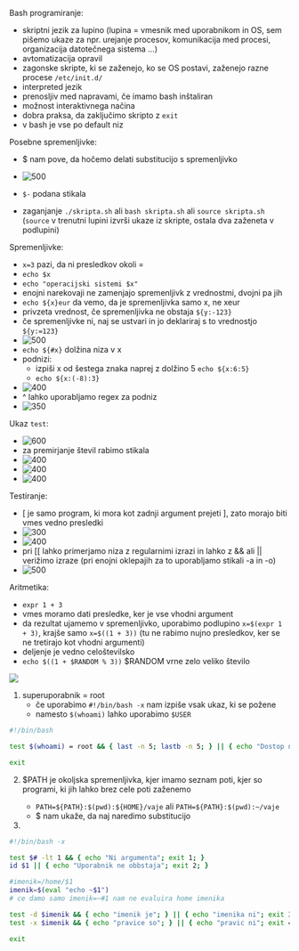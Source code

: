 Bash programiranje:
- skriptni jezik za lupino (lupina = vmesnik med uporabnikom in OS, sem pišemo ukaze za npr. urejanje procesov, komunikacija med procesi, organizacija datotečnega sistema ...)
- avtomatizacija opravil
- zagonske skripte, ki se zaženejo, ko se OS postavi, zaženejo razne procese `/etc/init.d/`
- interpreted jezik
- prenosljiv med napravami, če imamo bash inštaliran
- možnost interaktivnega načina
- dobra praksa, da zaključimo skripto z `exit`
- v bash je vse po default niz

Posebne spremenljivke:
- $ nam pove, da hočemo delati substitucijo s spremenljivko
- ![500](Pasted%20image%2020240321092425.png)
- `$-` podana stikala

- zaganjanje `./skripta.sh` ali `bash skripta.sh` ali `source skripta.sh` (`source` v trenutni lupini izvrši ukaze iz skripte, ostala dva zaženeta v podlupini)

Spremenljivke:
- `x=3` pazi, da ni presledkov okoli =
- `echo $x`
- `echo "operacijski sistemi $x"`
- enojni narekovaji ne zamenjajo spremenljivk z vrednostmi, dvojni pa jih
- `echo ${x}eur` da vemo, da je spremenljivka samo x, ne xeur
- privzeta vrednost, če spremenljivka ne obstaja `${y:-123}`
- če spremenljivke ni, naj se ustvari in jo deklariraj s to vrednostjo `${y:=123}`
- ![500](Pasted%20image%2020240321093857.png)
- `echo ${#x}` dolžina niza v x
- podnizi:
	- izpiši x od šestega znaka naprej z dolžino 5 `echo ${x:6:5}`
	- `echo ${x:(-8):3}`
- ![400](Pasted%20image%2020240321094034.png)
- ^ lahko uporabljamo regex za podniz
- ![350](Pasted%20image%2020240321094509.png)

Ukaz `test`:
- ![600](Pasted%20image%2020240321094601.png)
- za premirjanje števil rabimo stikala
- ![400](Pasted%20image%2020240321095038.png)
- ![400](Pasted%20image%2020240321095132.png)
- ![400](Pasted%20image%2020240321095205.png)

Testiranje:
- \[ je samo program, ki mora kot zadnji argument prejeti \], zato morajo biti vmes vedno presledki
- ![300](Pasted%20image%2020240321095602.png)
- ![400](Pasted%20image%2020240321095637.png)
- pri \[\[ lahko primerjamo niza z regularnimi izrazi in lahko z && ali || verižimo izraze (pri enojni oklepajih za to uporabljamo stikali -a in -o)
- ![500](Pasted%20image%2020240321095818.png)

Aritmetika:
- `expr 1 + 3`
- vmes moramo dati presledke, ker je vse vhodni argument
- da rezultat ujamemo v spremenljivko, uporabimo podlupino `x=$(expr 1 + 3)`, krajše samo `x=$((1 + 3))` (tu ne rabimo nujno presledkov, ker se ne tretirajo kot vhodni argumenti)
- deljenje je vedno celoštevilsko
- `echo $((1 + $RANDOM % 3))` $RANDOM vrne zelo veliko število

![](Pasted%20image%2020240321101802.png)

1. superuporabnik = root
	- če uporabimo `#!/bin/bash -x` nam izpiše vsak ukaz, ki se požene
	- namesto `$(whoami)` lahko uporabimo `$USER`
```bash
#!/bin/bash

test $(whoami) = root && { last -n 5; lastb -n 5; } || { echo "Dostop nedovoljen"; exit 1; }

exit
```

2. $PATH je okoljska spremenljivka, kjer imamo seznam poti, kjer so programi, ki jih lahko brez cele poti zaženemo
	- `PATH=${PATH}:$(pwd):${HOME}/vaje` ali `PATH=${PATH}:$(pwd):~/vaje`
	- $ nam ukaže, da naj naredimo substitucijo

3. 
```bash
#!/bin/bash -x

test $# -lt 1 && { echo "Ni argumenta"; exit 1; }
id $1 || { echo "Uporabnik ne obbstaja"; exit 2; }

#imenik=/home/$1
imenik=$(eval "echo ~$1")
# ce damo samo imenik=~#1 nam ne evaluira home imenika

test -d $imenik && { echo "imenik je"; } || { echo "imenika ni"; exit 3; }
test -x $imenik && { echo "pravice so"; } || { echo "pravic ni"; exit 4; }

exit

```